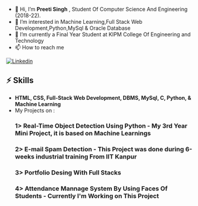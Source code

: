 - 👋 Hi, I’m **Preeti Singh** , Student Of Computer Science And Engineering (2018-22).
- 👀 I’m interested in Machine Learning,Full Stack Web Development,Python,MySql & Oracle Database
- 🌱 I’m currently a Final Year Student at KIPM College Of Engineering and Technology
- 📫 How to reach me 

[![Linkedin](https://img.shields.io/badge/MY%20PROFILE-Linkedin-blue?style=for-the-badge&logo=github)](https://www.linkedin.com/in/preeti-singh) 
 
## ⚡ Skills
- **HTML, CSS, Full-Stack Web Development, DBMS, MySql, C, Python, & Machine Learning**
- My Projects on :
  ### 1> **Real-Time Object Detection Using Python** - My 3rd Year Mini Project, it is based on Machine Learnings
  ### 2> **E-mail Spam Detection** - This Project was done during 6-weeks industrial training From IIT Kanpur
  ### 3> **Portfolio Desing With Full Stacks**
  ### 4> **Attendance Mannage System By Using Faces Of Students** - Currently I'm Working on This Project




<!---
Preeti929/Preeti929 is a ✨ special ✨ repository because its `README.md` (this file) appears on your GitHub profile.
You can click the Preview link to take a look at your changes.
--->
